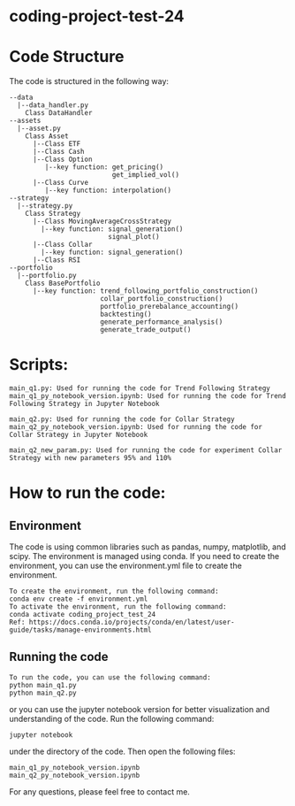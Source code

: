 # coding-project-test-24
# Code Structure
The code is structured in the following way:
```
--data
  |--data_handler.py
    Class DataHandler
--assets
  |--asset.py
    Class Asset
      |--Class ETF
      |--Class Cash
      |--Class Option
         |--key function: get_pricing()
                          get_implied_vol()
      |--Class Curve
         |--key function: interpolation()
--strategy
  |--strategy.py
    Class Strategy
      |--Class MovingAverageCrossStrategy
        |--key function: signal_generation()
                         signal_plot()
      |--Class Collar
        |--key function: signal_generation()
      |--Class RSI
--portfolio
  |--portfolio.py
    Class BasePortfolio
      |--key function: trend_following_portfolio_construction()
                       collar_portfolio_construction()
                       portfolio_prerebalance_accounting()
                       backtesting()
                       generate_performance_analysis()
                       generate_trade_output()

```
# Scripts:
```
main_q1.py: Used for running the code for Trend Following Strategy
main_q1_py_notebook_version.ipynb: Used for running the code for Trend Following Strategy in Jupyter Notebook

main_q2.py: Used for running the code for Collar Strategy
main_q2_py_notebook_version.ipynb: Used for running the code for Collar Strategy in Jupyter Notebook

main_q2_new_param.py: Used for running the code for experiment Collar Strategy with new parameters 95% and 110%
```
# How to run the code:
## Environment

The code is using common libraries such as pandas, numpy, matplotlib, and scipy. 
The environment is managed using conda. If you need to create the environment, you can use the environment.yml file 
to create the environment.
```
To create the environment, run the following command:
conda env create -f environment.yml
To activate the environment, run the following command:
conda activate coding_project_test_24
Ref: https://docs.conda.io/projects/conda/en/latest/user-guide/tasks/manage-environments.html
```
## Running the code
```
To run the code, you can use the following command:
python main_q1.py
python main_q2.py
```

or you can use the jupyter notebook version for better visualization and understanding of the code. 
Run the following command:
```
jupyter notebook
```
under the directory of the code.
Then open the following files:
```
main_q1_py_notebook_version.ipynb
main_q2_py_notebook_version.ipynb
```

For any questions, please feel free to contact me.

